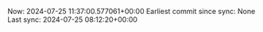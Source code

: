 Now: 2024-07-25 11:37:00.577061+00:00 Earliest commit since sync: None Last sync: 2024-07-25 08:12:20+00:00
